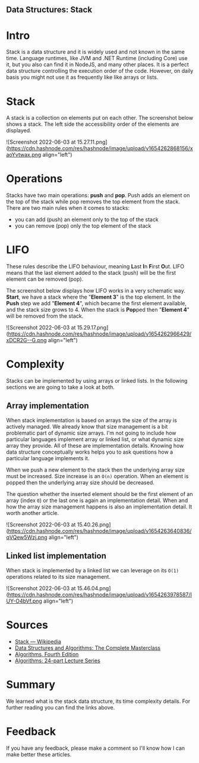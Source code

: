 ## Data Structures: Stack

# Intro

Stack is a data structure and it is widely used and not known in the same time. Language runtimes, like JVM and .NET Runtime (including Core) use it, but you also can find it in NodeJS, and many other places. It is a perfect data structure controlling the execution order of the code. However, on daily basis you might not use it as frequently like like arrays or lists.

# Stack

A stack is a collection on elements put on each other. The screenshot below shows a stack. The left side the accessibility order of the elements are displayed.


![Screenshot 2022-06-03 at 15.27.11.png](https://cdn.hashnode.com/res/hashnode/image/upload/v1654262868156/xaoYvtwax.png align="left")

# Operations
Stacks have two main operations: **push** and **pop**. Push adds an element on the top of the stack while pop removes the top element from the stack. There are two main rules when it comes to stacks:
- you can add (push) an element only to the top of the stack
- you can remove (pop) only the top element of the stack

# LIFO
These rules describe the LIFO behaviour, meaning **L**ast **I**n **F**irst **O**ut. LIFO means that the last element added to the stack (push) will be the first element can be removed (pop).

The screenshot below displays how LIFO works in a very schematic way. **Start**, we have a stack where the "**Element 3**" is the top element. In the **Push** step we add "**Element 4**", which became the first element available, and the stack size grows to 4. When the stack  is **Pop**ped then "**Element 4**" will be removed from the stack.

![Screenshot 2022-06-03 at 15.29.17.png](https://cdn.hashnode.com/res/hashnode/image/upload/v1654262966429/xDCR2G--G.png align="left")

# Complexity
Stacks can be implemented by using arrays or linked lists. In the following sections we are going to take a look at both.

## Array implementation
When stack implementation is based on arrays the size of the array is actively managed. We already know that size management is a bit problematic part of dynamic size arrays.
I'm not going to include how particular languages implement array or linked list, or what dynamic size array they provide. All of these are implementation details. Knowing how data structure conceptually works helps you to ask questions how a particular language implements it.

When we push a new element to the stack then the underlying array size must be increased. Size increase is an `O(n)` operation. When an element is popped then the underlying array size should be decreased.

The question whether the inserted element should be the first element of an array (index `0`) or the last one is again an implementation detail. When and how the array size management happens is also an implementation detail. It worth another article.


![Screenshot 2022-06-03 at 15.40.26.png](https://cdn.hashnode.com/res/hashnode/image/upload/v1654263640836/qVQew5Wzj.png align="left")

## Linked list implementation
When stack is implemented by a linked list we can leverage on its `O(1)` operations related to its size management.


![Screenshot 2022-06-03 at 15.46.04.png](https://cdn.hashnode.com/res/hashnode/image/upload/v1654263978587/IUY-O4bVf.png align="left")

# Sources

- [Stack — Wikipedia](https://en.wikipedia.org/wiki/Stack_(abstract_data_type))
- [Data Structures and Algorithms: The Complete Masterclass](https://learning.oreilly.com/videos/data-structures-and/9781801078504/)
- [Algorithms, Fourth Edition](https://learning.oreilly.com/library/view/algorithms-fourth-edition/9780132762564/)
- [Algorithms: 24-part Lecture Series](https://learning.oreilly.com/videos/algorithms-24-part-lecture/9780134384528/)

# Summary
We learned what is the stack data structure, its time complexity details. For further reading you can find the links above.

# Feedback
If you have any feedback, please make a comment so I'll know how I can make better these articles.
